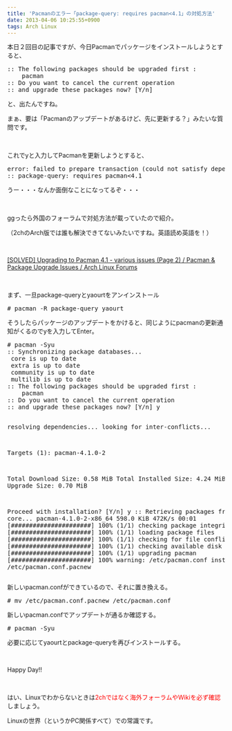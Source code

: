 ```yaml
---
title: 'Pacmanのエラー「package-query: requires pacman<4.1」の対処方法'
date: 2013-04-06 10:25:55+0900
tags: Arch Linux
---
```

<p>本日２回目の記事ですが、今日Pacmanでパッケージをインストールしようとすると、</p>
<pre class="prettyprint linenums">
:: The following packages should be upgraded first :
    pacman
:: Do you want to cancel the current operation
:: and upgrade these packages now? [Y/n] 
</pre>
<p>と、出たんですね。</p>
<p>まぁ、要は「Pacmanのアップデートがあるけど、先に更新する？」みたいな質問です。</p>
<p>&nbsp;</p>
<p>これでyと入力してPacmanを更新しようとすると、</p>
<pre class="prettyprint linenums">
error: failed to prepare transaction (could not satisfy dependencies)
:: package-query: requires pacman<4.1
</pre>
<p>うー・・・なんか面倒なことになってるぞ・・・</p>
<p>&nbsp;</p>
<p>ggったら外国のフォーラムで対処方法が載っていたので紹介。</p>
<p>（2chのArch版では誰も解決できてないみたいですね。英語読め英語を！）</p>
<p>&nbsp;</p>
<p><a href="https://bbs.archlinux.org/viewtopic.php?pid=1254838">[SOLVED] Upgrading to Pacman 4.1 - various issues (Page 2) / Pacman & Package Upgrade Issues / Arch Linux Forums</a></p>
<p>&nbsp;</p>
<p>まず、一旦package-queryとyaourtをアンインストール</p>
<pre class="prettyprint linenums">
# pacman -R package-query yaourt
</pre>
<p>そうしたらパッケージのアップデートをかけると、同じようにpacmanの更新通知がくるのでyを入力してEnter。</p>
<pre class="prettyprint linenums">
# pacman -Syu
:: Synchronizing package databases...
 core is up to date
 extra is up to date
 community is up to date
 multilib is up to date
:: The following packages should be upgraded first :
    pacman
:: Do you want to cancel the current operation
:: and upgrade these packages now? [Y/n] y

resolving dependencies...
looking for inter-conflicts...

Targets (1): pacman-4.1.0-2

Total Download Size:    0.58 MiB
Total Installed Size:   4.24 MiB
Net Upgrade Size:       0.70 MiB

Proceed with installation? [Y/n] y
:: Retrieving packages from core...
 pacman-4.1.0-2-x86_64    598.0 KiB   472K/s 00:01 [######################] 100%
(1/1) checking package integrity                   [######################] 100%
(1/1) loading package files                        [######################] 100%
(1/1) checking for file conflicts                  [######################] 100%
(1/1) checking available disk space                [######################] 100%
(1/1) upgrading pacman                             [######################] 100%
warning: /etc/pacman.conf installed as /etc/pacman.conf.pacnew
</pre>
<p>新しいpacman.confができているので、それに置き換える。</p>
<pre class="prettyprint linenums">
# mv /etc/pacman.conf.pacnew /etc/pacman.conf
</pre>
<p>新しいpacman.confでアップデートが通るか確認する。</p>
<pre class="prettyprint linenums">
# pacman -Syu
</pre>
<p>必要に応じてyaourtとpackage-queryを再びインストールする。</p>
<p>&nbsp;</p>
<p>Happy Day!!</p>
<p>&nbsp;</p>
<p>はい、Linuxでわからないときは<span style="color:red;">2chではなく海外フォーラムやWikiを必ず確認</span>しましょう。</p>
<p>Linuxの世界（というかPC関係すべて）での常識です。</p>
